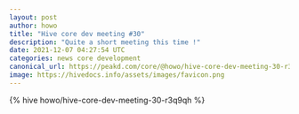 ```yaml
---
layout: post
author: howo
title: "Hive core dev meeting #30"
description: "Quite a short meeting this time !"
date: 2021-12-07 04:27:54 UTC
categories: news core development
canonical_url: https://peakd.com/core/@howo/hive-core-dev-meeting-30-r3q9qh
image: https://hivedocs.info/assets/images/favicon.png
---
```

{% hive howo/hive-core-dev-meeting-30-r3q9qh %}
